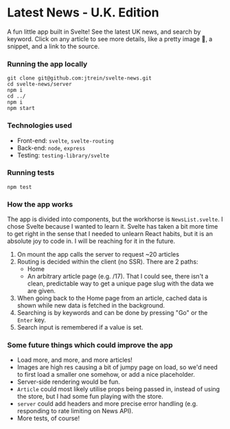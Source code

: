 # Latest News - U.K. Edition

A fun little app built in Svelte! See the latest UK news, and search by keyword. Click on any article to see more details, like a pretty image 🌈, a snippet, and a link to the source.

### Running the app locally

```
git clone git@github.com:jtrein/svelte-news.git
cd svelte-news/server
npm i
cd ../
npm i
npm start
```

### Technologies used

* Front-end: `svelte`, `svelte-routing`
* Back-end: `node`, `express`
* Testing: `testing-library/svelte`

### Running tests

```
npm test
```

### How the app works

The app is divided into components, but the workhorse is `NewsList.svelte`. I chose Svelte because I wanted to learn it. Svelte has taken a bit more time to get right in the sense that I needed to unlearn React habits, but it is an absolute joy to code in. I will be reaching for it in the future.

1. On mount the app calls the server to request ~20 articles
2. Routing is decided within the client (no SSR). There are 2 paths:
    - Home
    - An arbitrary article page (e.g. /17). That I could see, there isn't a clean, predictable way to get a unique page slug with the data we are given.
3. When going back to the Home page from an article, cached data is shown while new data is fetched in the background.
4. Searching is by keywords and can be done by pressing "Go" or the `Enter` key. 
5. Search input is remembered if a value is set.

### Some future things which could improve the app

* Load more, and more, and more articles!
* Images are high res causing a bit of jumpy page on load, so we'd need to first load a smaller one somehow, or add a nice placeholder.
* Server-side rendering would be fun.
* `Article` could most likely utilise props being passed in, instead of using the store, but I had some fun playing with the store.
* `server` could add headers and more precise error handling (e.g. responding to rate limiting on News API).
* More tests, of course!
